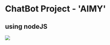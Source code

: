 ChatBot Project - 'AIMY'
========================
using nodeJS
-------------

<img src="https://user-images.githubusercontent.com/37601696/86937758-977ddb00-c17a-11ea-88b0-f09bad347a97.png">
